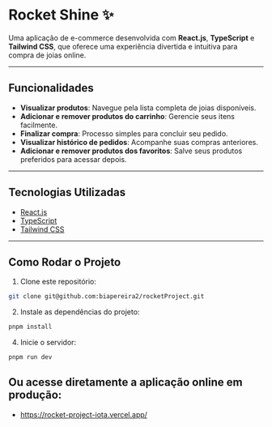 # Rocket Shine ✨

Uma aplicação de e-commerce desenvolvida com **React.js**, **TypeScript** e **Tailwind CSS**, que oferece uma experiência divertida e intuitiva para compra de joias online.

---

## Funcionalidades

- **Visualizar produtos**: Navegue pela lista completa de joias disponíveis.
- **Adicionar e remover produtos do carrinho**: Gerencie seus itens facilmente.
- **Finalizar compra**: Processo simples para concluir seu pedido.
- **Visualizar histórico de pedidos**: Acompanhe suas compras anteriores.
- **Adicionar e remover produtos dos favoritos**: Salve seus produtos preferidos para acessar depois.

---

## Tecnologias Utilizadas

- [React.js](https://reactjs.org/)
- [TypeScript](https://www.typescriptlang.org/)
- [Tailwind CSS](https://tailwindcss.com/)

---
## Como Rodar o Projeto

1. Clone este repositório:
```bash
git clone git@github.com:biapereira2/rocketProject.git
```

2. Instale as dependências do projeto:
```bash
pnpm install
```
  
4. Inicie o servidor:
```bash
pnpm run dev
```

## Ou acesse diretamente a aplicação online em produção:

- https://rocket-project-iota.vercel.app/
